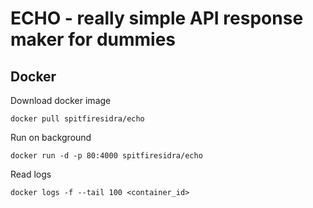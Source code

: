 # ECHO - really simple API response maker for dummies


## Docker

Download docker image

    docker pull spitfiresidra/echo

Run on background

    docker run -d -p 80:4000 spitfiresidra/echo

Read logs

    docker logs -f --tail 100 <container_id>
